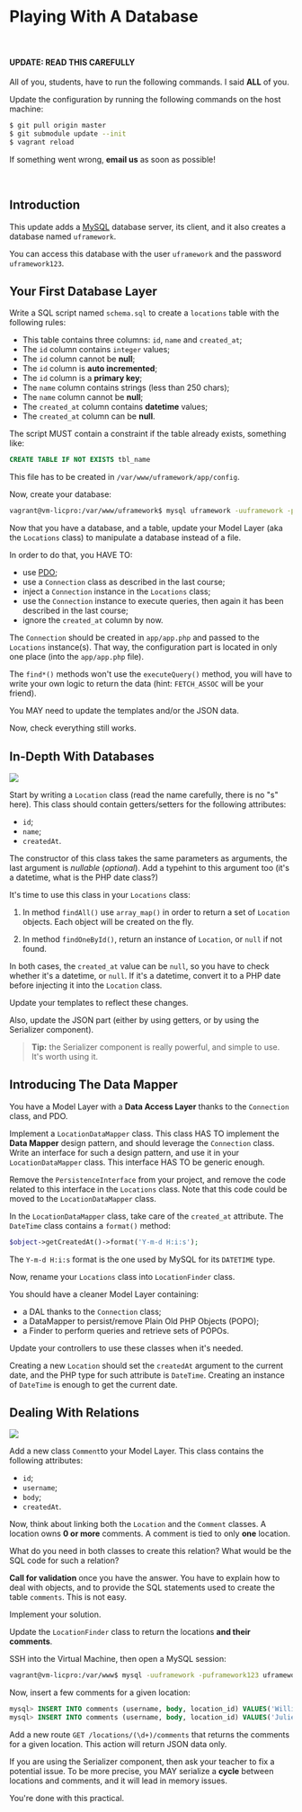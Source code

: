 Playing With A Database
=======================

<br />

#### UPDATE: READ THIS CAREFULLY

All of you, students, have to run the following commands. I said **ALL** of you.

Update the configuration by running the following commands on the host machine:

``` bash
$ git pull origin master
$ git submodule update --init
$ vagrant reload
```

If something went wrong, **email us** as soon as possible!

<br />

## Introduction

This update adds a [MySQL](http://www.mysql.fr/) database server, its client,
and it also creates a database named `uframework`.

You can access this database with the user `uframework` and the password
`uframework123`.


## Your First Database Layer

Write a SQL script named `schema.sql` to create a `locations` table with the
following rules:

* This table contains three columns: `id`, `name` and `created_at`;
* The `id` column contains `integer` values;
* The `id` column cannot be **null**;
* The `id` column is **auto incremented**;
* The `id` column is a **primary key**;
* The `name` column contains strings (less than 250 chars);
* The `name` column cannot be **null**;
* The `created_at` column contains **datetime** values;
* The `created_at` column can be **null**.

The script MUST contain a constraint if the table already exists, something
like:

``` sql
CREATE TABLE IF NOT EXISTS tbl_name
```

This file has to be created in `/var/www/uframework/app/config`.

Now, create your database:

``` bash
vagrant@vm-licpro:/var/www/uframework$ mysql uframework -uuframework -puframework123 < app/config/schema.sql
```

Now that you have a database, and a table, update your Model Layer (aka the
`Locations` class) to manipulate a database instead of a file.

In order to do that, you HAVE TO:

* use [PDO](http://php.net/manual/book.pdo.php);
* use a `Connection` class as described in the last course;
* inject a `Connection` instance in the `Locations` class;
* use the `Connection` instance to execute queries, then again it has been
  described in the last course;
* ignore the `created_at` column by now.

The `Connection` should be created in `app/app.php` and passed to the
`Locations` instance(s). That way, the configuration part is located in only
one place (into the `app/app.php` file).

The `find*()` methods won't use the `executeQuery()` method, you will have to
write your own logic to return the data (hint: `FETCH_ASSOC` will be your friend).

You MAY need to update the templates and/or the JSON data.

Now, check everything still works.


## In-Depth With Databases

![](http://yuml.me/diagram/scruffy;/class/%5BLocation%7C-id;-name;-createdAt%7C+getId();+getName();+setName();+getCreatedAt()%5D%22.png)

Start by writing a `Location` class (read the name carefully, there is no "s"
here). This class should contain getters/setters for the following attributes:

* `id`;
* `name`;
* `createdAt`.

The constructor of this class takes the same parameters as arguments, the last
argument is _nullable_ (_optional_). Add a typehint to this argument too (it's a
datetime, what is the PHP date class?)

It's time to use this class in your `Locations` class:

1. In method `findAll()` use `array_map()` in order to return a set of
`Location` objects. Each object will be created on the fly.

2. In method `findOneById()`, return an instance of `Location`, or `null` if not
found.

In both cases, the `created_at` value can be `null`, so you have to check
whether it's a datetime, or `null`. If it's a datetime, convert it to a PHP
date before injecting it into the `Location` class.

Update your templates to reflect these changes.

Also, update the JSON part (either by using getters, or by using the Serializer
component).

> **Tip:** the Serializer component is really powerful, and simple to use. It's
> worth using it.


## Introducing The Data Mapper

You have a Model Layer with a **Data Access Layer** thanks to the `Connection`
class, and PDO.

Implement a `LocationDataMapper` class. This class HAS TO implement the **Data
Mapper** design pattern, and should leverage the `Connection` class. Write an
interface for such a design pattern, and use it in your `LocationDataMapper`
class. This interface HAS TO be generic enough.

Remove the `PersistenceInterface` from your project, and remove the code related
to this interface in the `Locations` class. Note that this code could be moved
to the `LocationDataMapper` class.

In the `LocationDataMapper` class, take care of the `created_at` attribute. The
`DateTime` class contains a `format()` method:

``` php
$object->getCreatedAt()->format('Y-m-d H:i:s');
```

The `Y-m-d H:i:s` format is the one used by MySQL for its `DATETIME` type.

Now, rename your `Locations` class into `LocationFinder` class.

You should have a cleaner Model Layer containing:

* a DAL thanks to the `Connection` class;
* a DataMapper to persist/remove Plain Old PHP Objects (POPO);
* a Finder to perform queries and retrieve sets of POPOs.

Update your controllers to use these classes when it's needed.

Creating a new `Location` should set the `createdAt` argument to the current
date, and the PHP type for such attribute is `DateTime`. Creating an instance of
`DateTime` is enough to get the current date.


## Dealing With Relations

![](http://yuml.me/diagram/scruffy;/class/%5BLocation%7C...%7C...;+getComments();+setComments()%5D1-0..*%5BComment%7C-id;-username;-body;-createdAt%7C+getId();+getUsername();+setUsername();+getBody();+setBody();+getCreatedAt()%5D.png)

Add a new class `Comment`to your Model Layer. This class contains the
following attributes:

* `id`;
* `username`;
* `body`;
* `createdAt`.

Now, think about linking both the `Location` and the `Comment` classes. A
location owns **0 or more** comments. A comment is tied to only **one**
location.

What do you need in both classes to create this relation? What would be the SQL
code for such a relation?

**Call for validation** once you have the answer. You have to explain how to
deal with objects, and to provide the SQL statements used to create the table
`comments`. This is not easy.

Implement your solution.

Update the `LocationFinder` class to return the locations **and their
comments**.

SSH into the Virtual Machine, then open a MySQL session:

``` bash
vagrant@vm-licpro:/var/www$ mysql -uuframework -puframework123 uframework
```

Now, insert a few comments for a given location:

``` sql
mysql> INSERT INTO comments (username, body, location_id) VALUES('William', 'Good job guys!', 1);
mysql> INSERT INTO comments (username, body, location_id) VALUES('Julien', 'Good job guys!', 1);
```

Add a new route `GET /locations/(\d+)/comments` that returns the comments for a
given location. This action will return JSON data only.

If you are using the Serializer component, then ask your teacher to fix a
potential issue. To be more precise, you MAY serialize a **cycle** between
locations and comments, and it will lead in memory issues.

You're done with this practical.
